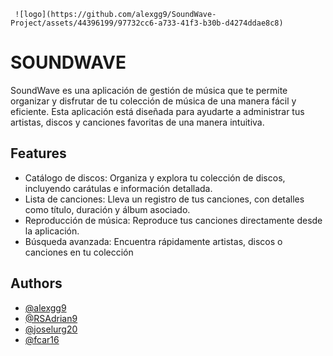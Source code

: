      ![logo](https://github.com/alexgg9/SoundWave-Project/assets/44396199/97732cc6-a733-41f3-b30b-d4274ddae8c8)


# SOUNDWAVE

SoundWave es una aplicación de gestión de música que te permite organizar y disfrutar de tu colección de música de una manera fácil y eficiente. Esta aplicación está diseñada para ayudarte a administrar tus artistas, discos y canciones favoritas de una manera intuitiva.

## Features

- Catálogo de discos: Organiza y explora tu colección de discos, incluyendo carátulas e información detallada.
- Lista de canciones: Lleva un registro de tus canciones, con detalles como título, duración y álbum asociado.
- Reproducción de música: Reproduce tus canciones directamente desde la aplicación.
- Búsqueda avanzada: Encuentra rápidamente artistas, discos o canciones en tu colección


## Authors

- [@alexgg9](https://www.github.com/alexgg9)
- [@RSAdrian9](https://github.com/RSAdrian9)
- [@joselurg20](https://github.com/joselurg20)
- [@fcar16](https://github.com/fcar16)
